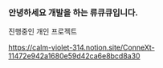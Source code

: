 ### 안녕하세요 개발을 하는 류큐큐입니다.


진행중인 개인 프로젝트

https://calm-violet-314.notion.site/ConneXt-11472e942a1680e59d42ca6e8bcd8a30
